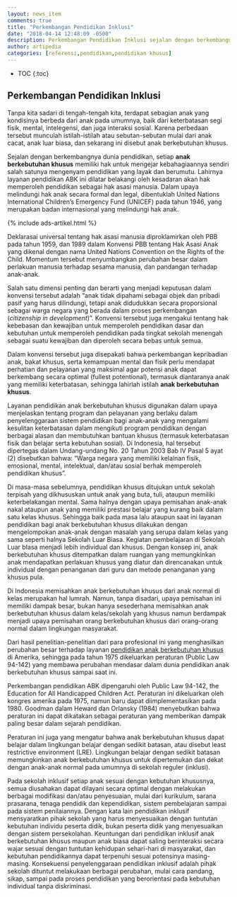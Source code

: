 ```yaml
---
layout: news_item
comments: true
title: "Perkembangan Pendidikan Inklusi"
date: "2018-04-14 12:48:09 -0500"
description: Perkembangan Pendidikan Inklusi sejalan dengan berkembangnya dunia pendidikan dan juga Hak Asasi Manusia dalam Konvnsi PBB yang dikenal United Nations Convention on the Right of the Child
author: artipedia
categories: [referensi,pendidikan,pendidikan khusus]
---
```


* TOC
{:toc}

## Perkembangan Pendidikan Inklusi
Tanpa kita sadari di tengah-tengah kita, terdapat sebagian anak yang kondisinya berbeda dari anak pada umumnya, baik dari keterbatasan segi fisik, mental, intelegensi, dan juga interaksi sosial. Karena perbedaan tersebut munculah istilah-istilah atau sebutan-sebutan mulai dari anak cacat, anak luar biasa, dan sekarang ini disebut anak berkebutuhan khusus.

Sejalan dengan berkembangnya dunia pendidikan, setiap **anak berkebutuhan khusus** memiliki hak untuk mengejar kebahagiaannya sendiri salah satunya mengenyam pendidikan yang layak dan berumutu. Lahirnya layanan pendidikan ABK ini dilatar belakangi oleh kesadaran akan hak memperoleh pendidikan sebagai hak asasi manusia. Dalam upaya melindungi hak anak secara formal dan legal, dibentuklah United Nations International Children’s Emergency Fund (UNICEF) pada tahun 1946, yang merupakan badan internasional yang melindungi hak anak.

{% include ads-artikel.html %}

Deklarasai universal tentang hak asasi manusia diproklamirkan oleh PBB pada tahun 1959, dan 1989 dalam Konvensi PBB tentang Hak Asasi Anak yang dikenal dengan nama United Nations Convention on the Rights of the Child. Momentum tersebut menyumbangkan perubahan besar dalam perlakuan manusia terhadap sesama manusia, dan pandangan terhadap anak-anak.

Salah satu dimensi penting dan berarti yang menjadi keputusan dalam konvensi tersebut adalah “anak tidak dipahami sebagai objek dan pribadi pasif yang harus dilindungi, tetapi anak didudukkan secara proporsional sebagai warga negara yang berada dalam proses perkembangan (*citizenship in development*)”. Konvensi tersebut juga mengakui tentang hak kebebasan dan kewajiban untuk memperoleh pendidikan dasar dan kebutuhan untuk memperoleh pendidikan pada tingkat sekolah menengah sebagai suatu kewajiban dan diperoleh secara bebas untuk semua.

Dalam konvensi tersebut juga disepakati bahwa perkembangan kepribadian anak, bakat khusus, serta kemampuan mental dan fisik perlu mendapat perhatian dan pelayanan yang maksimal agar potensi anak dapat berkembang secara optimal (fullest potentional), termasuk diantaranya anak yang memiliki keterbatasan, sehingga lahirlah istilah **anak berkebutuhan khusus**.

Layanan pendidikan anak berkebutuhan khusus digunakan dalam upaya menjelaskan tentang program dan pelayanan yang berlaku dalam penyelenggaraan sistem pendidikan bagi anak-anak yang mengalami kesulitan keterbatasan dalam mengikuti program pendidikan dengan berbagai alasan dan membutuhkan bantuan khusus (termasuk keterbatasan fisik dan belajar serta kebutuhan sosial). Di Indonesia, hal tersebut dipertegas dalam Undang-undang No. 20 Tahun 2003 Bab IV Pasal 5 ayat (2) disebutkan bahwa: “Warga negara yang memiliki kelainan fisik, emosional, mental, intelektual, dan/atau sosial berhak memperoleh pendidikan khusus”.

Di masa-masa sebelumnya, pendidikan khusus ditujukan untuk sekolah terpisah yang dikhususkan untuk anak yang buta, tuli, ataupun memiliki keterbelakangan mental. Sama halnya dengan upaya pemisahan anak-anak nakal ataupun anak yang memiliki prestasi belajar yang kurang baik dalam satu kelas khusus. Sehingga baik pada masa lalu ataupun saat ini layanan pendidikan bagi anak berkebutuhan khusus dilakukan dengan mengelompokan anak-anak dengan masalah yang serupa dalam kelas yang sama seperti halnya Sekolah Luar Biasa. Kegiatan pembelajaran di Sekolah Luar bIasa menjadi lebih individual dan khusus. Dengan konsep ini, anak berkebutuhan khusus ditempatkan dalam ruangan yang memungkinkan anak mendapatkan perlakuan khusus yang diatur dan direncanakan untuk individual dengan penanganan dari guru dan metode penanganan yang khusus pula.

Di Indonesia memisahkan anak berkebutuhan khusus dari anak normal di kelas merupakan hal lumrah. Namun, tanpa disadari, upaya pemisahan ini memiliki dampak besar, bukan hanya sesederhana memisahkan anak berkebutuhan khusus dalam kelas/sekolah yang khusus namun berdampak menjadi upaya pemisahan orang berkebutuhan khusus dari orang-orang normal dalam lingkungan masyarakat.

Dari hasil penelitian-penelitian dari para profesional ini yang menghasilkan perubahan besar terhadap layanan [pendidikan anak berkebutuhan khusus](http://artipedia.id/wiki/pendidikan-inklusi.html) di Amerika, sehingga pada tahun 1975 dikeluarkan peraturan (Public Law 94-142) yang membawa perubahan mendasar dalam dunia pendidikan anak berkebutuhan khusus sampai saat ini.

Perkembangan pendidikan ABK dipengaruhi oleh Public Law 94-142, the Education for All Handicapped Children Act. Peraturan ini dikeluarkan oleh kongres amerika pada 1975, namun baru dapat diimplementasikan pada 1980. Goodman dalam Heward dan Orlansky (1984) menyebutkan bahwa peraturan ini dapat dikatakan sebagai peraturan yang memberikan dampak paling besar dalam sejarah pendidikan.

Peraturan ini juga yang mengatur bahwa anak berkebutuhan khusus dapat belajar dalam lingkungan belajar dengan sedikit batasan, atau disebut least restrictive environment (LRE). Lingkungan belajar dengan sedikit batasan memungkinkan anak berkebutuhan khusus untuk dipertemukan dan dekat dengan anak-anak normal pada umumnya di sekolah reguler (inklusi).

Pada sekolah inklusif setiap anak sesuai dengan kebutuhan khususnya, semua diusahakan dapat dilayani secara optimal dengan melakukan berbagai modifikasi dan/atau penyesuaian, mulai dari kurikulum, sarana prasarana, tenaga pendidik dan kependidikan, sistem pembelajaran sampai pada sistem penilaiannya. Dengan kata lain pendidikan inklusif mensyaratkan pihak sekolah yang harus menyesuaikan dengan tuntutan kebutuhan individu peserta didik, bukan peserta didik yang menyesuaikan dengan sistem persekolahan. Keuntungan dari pendidikan inklusif anak berkebutuhan khusus maupun anak biasa dapat saling berinteraksi secara wajar sesuai dengan tuntutan kehidupan sehari-hari di masyarakat, dan kebutuhan pendidikannya dapat terpenuhi sesuai potensinya masing-masing. Konsekuensi penyelenggaraan pendidikan inklusif adalah pihak sekolah dituntut melakukaan berbagai perubahan, mulai cara pandang, sikap, sampai pada proses pendidikan yang berorientasi pada kebutuhan individual tanpa diskriminasi.
